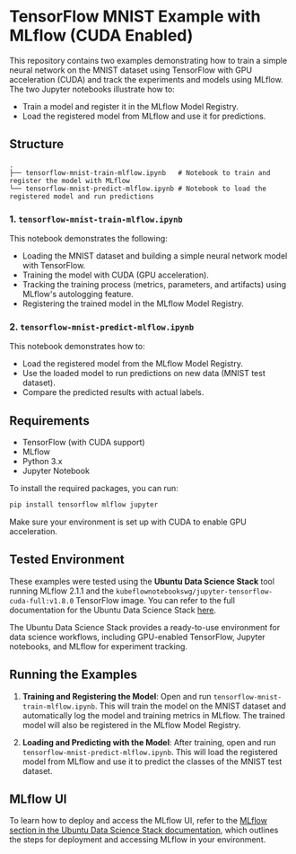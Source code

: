 
# TensorFlow MNIST Example with MLflow (CUDA Enabled)

This repository contains two examples demonstrating how to train a simple neural network on the MNIST dataset using TensorFlow with GPU acceleration (CUDA) and track the experiments and models using MLflow. The two Jupyter notebooks illustrate how to:

- Train a model and register it in the MLflow Model Registry.
- Load the registered model from MLflow and use it for predictions.

## Structure

```plaintext
.
├── tensorflow-mnist-train-mlflow.ipynb   # Notebook to train and register the model with MLflow
└── tensorflow-mnist-predict-mlflow.ipynb # Notebook to load the registered model and run predictions
```

### 1. `tensorflow-mnist-train-mlflow.ipynb`

This notebook demonstrates the following:
- Loading the MNIST dataset and building a simple neural network model with TensorFlow.
- Training the model with CUDA (GPU acceleration).
- Tracking the training process (metrics, parameters, and artifacts) using MLflow's autologging feature.
- Registering the trained model in the MLflow Model Registry.

### 2. `tensorflow-mnist-predict-mlflow.ipynb`

This notebook demonstrates how to:
- Load the registered model from the MLflow Model Registry.
- Use the loaded model to run predictions on new data (MNIST test dataset).
- Compare the predicted results with actual labels.

## Requirements

- TensorFlow (with CUDA support)
- MLflow
- Python 3.x
- Jupyter Notebook

To install the required packages, you can run:

```bash
pip install tensorflow mlflow jupyter
```

Make sure your environment is set up with CUDA to enable GPU acceleration.

## Tested Environment

These examples were tested using the **Ubuntu Data Science Stack** tool running MLflow 2.1.1 and the `kubeflownotebookswg/jupyter-tensorflow-cuda-full:v1.8.0` TensorFlow image. You can refer to the full documentation for the Ubuntu Data Science Stack [here](https://documentation.ubuntu.com/data-science-stack/en/latest/).

The Ubuntu Data Science Stack provides a ready-to-use environment for data science workflows, including GPU-enabled TensorFlow, Jupyter notebooks, and MLflow for experiment tracking.

## Running the Examples

1. **Training and Registering the Model**: 
   Open and run `tensorflow-mnist-train-mlflow.ipynb`. This will train the model on the MNIST dataset and automatically log the model and training metrics in MLflow. The trained model will also be registered in the MLflow Model Registry.

2. **Loading and Predicting with the Model**: 
   After training, open and run `tensorflow-mnist-predict-mlflow.ipynb`. This will load the registered model from MLflow and use it to predict the classes of the MNIST test dataset.

## MLflow UI

To learn how to deploy and access the MLflow UI, refer to the [MLflow section in the Ubuntu Data Science Stack documentation](https://documentation.ubuntu.com/data-science-stack/en/latest/how-to/mlflow/), which outlines the steps for deployment and accessing MLflow in your environment.
